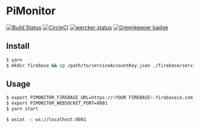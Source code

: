 # PiMonitor

[![Build Status](https://travis-ci.org/prince0203/PiMonitor.svg?branch=master)](https://travis-ci.org/prince0203/PiMonitor)
[![CircleCI](https://circleci.com/gh/prince0203/PiMonitor.svg?style=svg)](https://circleci.com/gh/prince0203/PiMonitor)
[![wercker status](https://app.wercker.com/status/a7338e295590f77f90e07fc29691ab68/s/master "wercker status")](https://app.wercker.com/project/byKey/a7338e295590f77f90e07fc29691ab68)
[![Greenkeeper badge](https://badges.greenkeeper.io/prince0203/PiMonitor.svg)](https://greenkeeper.io/)

## Install

```sh
$ yarn
$ mkdir firebase && cp /path/to/serviceAccountKey.json ./firebase/serviceAccountKey.json
```

## Usage

```sh
$ export PIMONITOR_FIREBASE_URL=https://<YOUR FIREBASE>.firebaseio.com
$ export PIMONITOR_WEBSOCKET_PORT=8081
$ yarn start
```

```sh
$ wscat -c ws://localhost:8081
```

